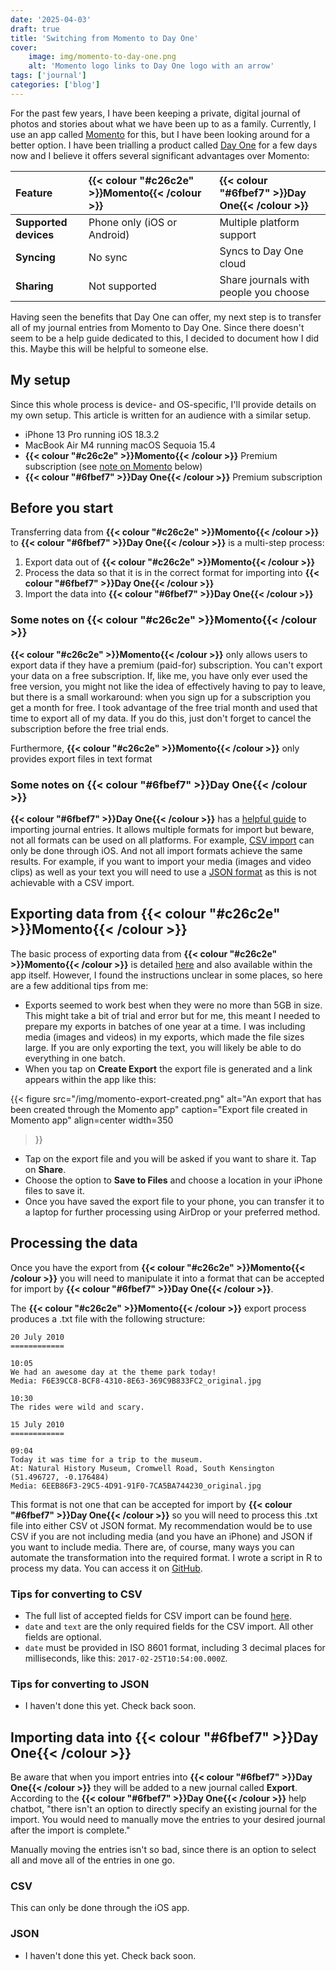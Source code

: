```yaml
---
date: '2025-04-03'
draft: true
title: 'Switching from Momento to Day One'
cover:
    image: img/momento-to-day-one.png
    alt: 'Momento logo links to Day One logo with an arrow'
tags: ['journal']
categories: ['blog']
---
```


For the past few years, I have been keeping a private, digital journal of photos and stories about what we have been up to as a family. Currently, I use an app called [Momento](https://momentoapp.com) for this, but I have been looking around for a better option. I have been trialling a product called [Day One](https://dayoneapp.com) for a few days now and I believe it offers several significant advantages over Momento:

| **Feature** | **{{< colour "#c26c2e" >}}Momento{{< /colour >}}** | **{{< colour "#6fbef7" >}}Day One{{< /colour >}}** |
|:------------|:-----------------------------------------------|:----------------------------------------------------|
| **Supported devices** | Phone only (iOS or Android) | Multiple platform support |
| **Syncing** | No sync | Syncs to Day One cloud |
| **Sharing** | Not supported | Share journals with people you choose |

Having seen the benefits that Day One can offer, my next step is to transfer all of my journal entries from Momento to Day One. Since there doesn't seem to be a help guide dedicated to this, I decided to document how I did this. Maybe this will be helpful to someone else.

## My setup

Since this whole process is device- and OS-specific, I'll provide details on my own setup. This article is written for an audience with a similar setup.

* iPhone 13 Pro running iOS 18.3.2
* MacBook Air M4 running macOS Sequoia 15.4
* **{{< colour "#c26c2e" >}}Momento{{< /colour >}}** Premium subscription (see [note on Momento](#some-notes-on-momento) below)
* **{{< colour "#6fbef7" >}}Day One{{< /colour >}}** Premium subscription

## Before you start

Transferring data from **{{< colour "#c26c2e" >}}Momento{{< /colour >}}** to **{{< colour "#6fbef7" >}}Day One{{< /colour >}}** is a multi-step process:

1. Export data out of **{{< colour "#c26c2e" >}}Momento{{< /colour >}}**
2. Process the data so that it is in the correct format for importing into **{{< colour "#6fbef7" >}}Day One{{< /colour >}}**
3. Import the data into **{{< colour "#6fbef7" >}}Day One{{< /colour >}}**

### Some notes on **{{< colour "#c26c2e" >}}Momento{{< /colour >}}**

**{{< colour "#c26c2e" >}}Momento{{< /colour >}}** only allows users to export data if they have a premium (paid-for) subscription. You can't export your data on a free subscription. If, like me, you have only ever used the free version, you might not like the idea of effectively having to pay to leave, but there is a small workaround: when you sign up for a subscription you get a month for free. I took advantage of the free trial month and used that time to export all of my data. If you do this, just don't forget to cancel the subscription before the free trial ends.

Furthermore, **{{< colour "#c26c2e" >}}Momento{{< /colour >}}** only provides export files in text format

### Some notes on **{{< colour "#6fbef7" >}}Day One{{< /colour >}}**

**{{< colour "#6fbef7" >}}Day One{{< /colour >}}** has a [helpful guide](https://dayoneapp.com/guides/settings/importing-data-to-day-one/#MacOS) to importing journal entries. It allows multiple formats for import but beware, not all formats can be used on all platforms. For example, [CSV import](https://dayoneapp.com/blog/help_guides/importing-data-from-csv/) can only be done through iOS. And not all import formats achieve the same results. For example, if you want to import your media (images and video clips) as well as your text you will need to use a [JSON format](https://dayoneapp.com/blog/help_guides/importing-data-from-json-files/) as this is not achievable with a CSV import.

## Exporting data from **{{< colour "#c26c2e" >}}Momento{{< /colour >}}**

The basic process of exporting data from **{{< colour "#c26c2e" >}}Momento{{< /colour >}}** is detailed [here](https://momento.zendesk.com/hc/en-us/articles/207965865-Export-FAQ) and also available within the app itself. However, I found the instructions unclear in some places, so here are a few additional tips from me:

* Exports seemed to work best when they were no more than 5GB in size. This might take a bit of trial and error but for me, this meant I needed to prepare my exports in batches of one year at a time. I was including media (images and videos) in my exports, which made the file sizes large. If you are only exporting the text, you will likely be able to do everything in one batch.
* When you tap on **Create Export** the export file is generated and a link appears within the app like this:

{{< figure
  src="/img/momento-export-created.png"
  alt="An export that has been created through the Momento app"
  caption="Export file created in Momento app"
  align=center
  width=350
>}}

* Tap on the export file and you will be asked if you want to share it. Tap on **Share**.
* Choose the option to **Save to Files** and choose a location in your iPhone files to save it.
* Once you have saved the export file to your phone, you can transfer it to a laptop for further processing using AirDrop or your preferred method.

## Processing the data

Once you have the export from **{{< colour "#c26c2e" >}}Momento{{< /colour >}}** you will need to manipulate it into a format that can be accepted for import by **{{< colour "#6fbef7" >}}Day One{{< /colour >}}**.

The **{{< colour "#c26c2e" >}}Momento{{< /colour >}}** export process produces a .txt file with the following structure:

```
20 July 2010
============

10:05
We had an awesome day at the theme park today!
Media: F6E39CC8-BCF8-4310-8E63-369C9B833FC2_original.jpg

10:30
The rides were wild and scary.

15 July 2010
============

09:04
Today it was time for a trip to the museum.
At: Natural History Museum, Cromwell Road, South Kensington (51.496727, -0.176484)
Media: 6EEB86F3-29C5-4D91-91F0-7CA5BA744230_original.jpg
```

This format is not one that can be accepted for import by **{{< colour "#6fbef7" >}}Day One{{< /colour >}}** so you will need to process this .txt file into either CSV ot JSON format. My recommendation would be to use CSV if you are not including media (and you have an iPhone) and JSON if you want to include media. There are, of course, many ways you can automate the transformation into the required format. I wrote a script in R to process my data. You can access it on [GitHub](https://github.com/clarelgibson/momento-to-day-one).

### Tips for converting to CSV

* The full list of accepted fields for CSV import can be found [here](https://forums.dayoneapp.com/forums/topic/csv-file-format/).
* `date` and `text` are the only required fields for the CSV import. All other fields are optional.
* `date` must be provided in ISO 8601 format, including 3 decimal places for milliseconds, like this: `2017-02-25T10:54:00.000Z`.

### Tips for converting to JSON

* I haven't done this yet. Check back soon.

## Importing data into **{{< colour "#6fbef7" >}}Day One{{< /colour >}}**

Be aware that when you import entries into **{{< colour "#6fbef7" >}}Day One{{< /colour >}}** they will be added to a new journal called **Export**. According to the **{{< colour "#6fbef7" >}}Day One{{< /colour >}}** help chatbot, "there isn't an option to directly specify an existing journal for the import. You would need to manually move the entries to your desired journal after the import is complete."

Manually moving the entries isn't so bad, since there is an option to select all and move all of the entries in one go.

### CSV

This can only be done through the iOS app.

### JSON

* I haven't done this yet. Check back soon.